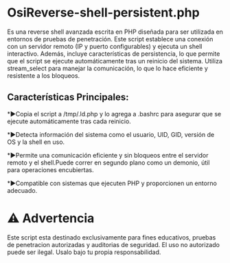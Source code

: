 OsiReverse-shell-persistent.php
================================================

Es una reverse shell avanzada escrita en PHP diseñada para ser utilizada en entornos de pruebas de penetración. Este script establece una conexión con un servidor remoto (IP y puerto configurables) y ejecuta un shell interactivo. Además, incluye características de persistencia, lo que permite que el script se ejecute automáticamente tras un reinicio del sistema. Utiliza stream\_select para manejar la comunicación, lo que lo hace eficiente y resistente a los bloqueos.

Características Principales:
----------------------------

*▶️Copia el script a /tmp/.ld.php y lo agrega a .bashrc para asegurar que se ejecute automáticamente tras cada reinicio.
  
*▶️Detecta información del sistema como el usuario, UID, GID, versión de OS y la shell en uso.
  
*▶️Permite una comunicación eficiente y sin bloqueos entre el servidor remoto y el shell.Puede correr en segundo plano como un demonio, útil para operaciones encubiertas.
  
*▶️Compatible con sistemas que ejecuten PHP y proporcionen un entorno adecuado.

⚠️ Advertencia
===============================

Este script esta destinado exclusivamente para fines educativos, pruebas de penetracion autorizadas y auditorias de seguridad. El uso no autorizado puede ser ilegal. Usalo bajo tu propia responsabilidad.
